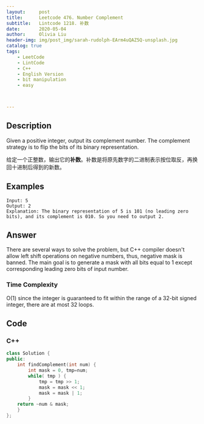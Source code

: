 ```yaml
---
layout:     post
title:      Leetcode 476. Number Complement
subtitle:   Lintcode 1218. 补数
date:       2020-05-04
author:     Olivia Liu
header-img: img/post_img/sarah-rudolph-EArm4uQAZ5Q-unsplash.jpg
catalog: true
tags:
    - LeetCode
    - LintCode
    - C++
    - English Version
    - bit manipulation
    - easy



---
```


## Description

Given a positive integer, output its complement number. The complement strategy is to flip the bits of its binary representation.

给定一个正整数，输出它的**补数**。补数是将原先数字的二进制表示按位取反，再换回十进制后得到的新数。

## Examples

```
Input: 5
Output: 2
Explanation: The binary representation of 5 is 101 (no leading zero bits), and its complement is 010. So you need to output 2.
```

## Answer

There are several ways to solve the problem, but C++ compiler doesn't allow left shift operations on negative numbers, thus, negative mask is banned. The main goal is to generate a mask with all bits equal to 1 except corresponding leading zero bits of input number. 

### Time Complexity

O(1) since the integer is guaranteed to fit within the range of a 32-bit signed integer, there are at most 32 loops. 

## Code

### C++

```c++
class Solution {
public:
    int findComplement(int num) {
        int mask = 0, tmp=num;
        while( tmp ) {
            tmp = tmp >> 1;
            mask = mask << 1;
            mask = mask | 1;
        }
	return ~num & mask;
    }
};
```